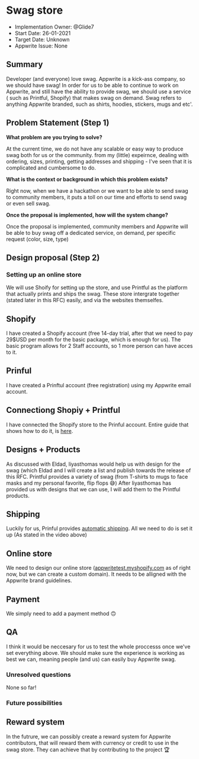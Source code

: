 # Swag store <!-- What do you want to call your `awesome_feature`? -->

- Implementation Owner: @Glide7
- Start Date: 26-01-2021
- Target Date: Unknown
- Appwrite Issue: None
  

## Summary

[summary]: #summary

Developer (and everyone) love swag. Appwrite is a kick-ass company, so we should have swag! In order for us to be able to continue to work on Appwrite, and still have the ability to provide swag, we should use a service ( such as Printful, Shopify) that makes swag on demand. Swag refers to anything Appwrite branded, such as shirts, hoodies, stickers, mugs and etc'. 

## Problem Statement (Step 1)

[problem-statement]: #problem-statement

**What problem are you trying to solve?**

At the current time, we do not have any scalable or easy way to produce swag both for us or the community. from my (little) expeirnce, dealing with ordering, sizes, printing, getting addresses and shipping - I've seen that it is complicated and cumbersome to do.

**What is the context or background in which this problem exists?**

Right now, when we have a hackathon or we want to be able to send swag to community members, it puts a toll on our time and efforts to send swag or even sell swag.

**Once the proposal is implemented, how will the system change?**

Once the proposal is implemented, community members and Appwrite will be able to buy swag off a dedicated service, on demand, per specific request (color, size, type)

<!-- Please avoid discussing your proposed solution. -->

## Design proposal (Step 2)

[design-proposal]: #design-proposal

<!--
This is the technical portion of the RFC. Explain the design in sufficient detail keeping in mind the following:

- Its interaction with other parts of the system is clear
- It is reasonably clear how the contribution would be implemented
- Dependencies on libraries, tools, projects or work that isn't yet complete
- New API routes that need to be created or modifications to the existing routes (if needed)
- Any breaking changes and ways in which we can ensure backward compatibility.
- Use Cases
- Goals
- Deliverables
- Changes to documentation
- Ways to scale the solution

Ensure that you include examples, code-snippets etc. to allow the community to understand the proposed solution. **It would be best if the examples use naming conventions that you intend to use during the actual implementation so that changes can be suggested early on during the development.**

Write your answer below.

-->


[prior-art]: #prior-art


### Setting up an online store
We will use Shoify for setting up the store, and use Printful as the platform that actually prints and ships the swag. These store intergrate together (stated later in this RFC) easily, and via the websites themselfes.

## Shopify
I have created a Shopify account (free 14-day trial, after that we need to pay 29$USD per month for the basic package, which is enough for us). The basic program allows for 2 Staff accounts, so 1 more person can have acces to it.

## Prinful
I have created a Prinftul account (free registration) using my Appwrite email account.

## Connectiong Shopiy + Printful
I have connected the Shopify store to the Prinful account. Entire guide that shows how to do it, is [here](https://www.youtube.com/watch?v=wqZgouaDjck).

## Designs + Products
As discussed with Eldad, liyasthomas would help us with design for the swag (which Eldad and I will create a list and publish towards the release of this RFC. Printful provides a variety of swag (from T-shirts to mugs to face masks and my personal favorite, flip flops 😅) 
After liyasthomas has provided us with designs that we can use, I will add them to the Printful products.

## Shipping
Luckily for us, Prinful provides [automatic shipping](https://www.printful.com/shipping). All we need to do is set it up (As stated in the video above)

## Online store
We need to design our online store ([appwritetest.myshopify.com](appwritetest.myshopify.com) as of right now, but we can create a custom domain). It needs to be alligned with the Appwrite brand guidelines.

## Payment
We simply need to add a payment method 🙃

## QA
I think it would be neccesary for us to test the whole proccesss once we've set everything above. We should make sure the experience is working as best we can, meaning people (and us) can easily buy Appwrite swag.


### Unresolved questions

[unresolved-questions]: #unresolved-questions

<!-- What parts of the design do you expect to resolve through the RFC process before this gets merged? -->

<!-- Write your answer below. -->
None so far!

### Future possibilities

[future-possibilities]: #future-possibilities

<!-- This is also a good place to "dump ideas", if they are out of scope for the RFC you are writing but otherwise related. -->

<!-- Write your answer below. -->
## Reward system
In the futrure, we can possibly create a reward system for Appwrite contributors, that will reward them with currency or credit to use in the swag store. They can achieve that by contributing to the project 🏆
